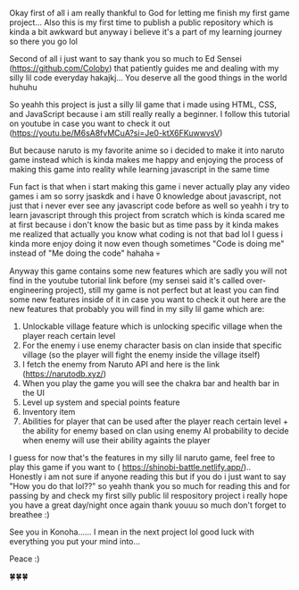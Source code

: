 Okay first of all i am really thankful to God for letting me finish my first game project...
Also this is my first time to publish a public repository which is kinda a bit awkward but anyway i believe it's a part of my learning journey so there you go lol 

Second of all i just want to say thank you so much to Ed Sensei (https://github.com/Coloby) that patiently guides me and dealing with my silly lil code everyday hakajkj... You deserve all the good things in the world huhuhu

So yeahh this project is just a silly lil game that i made using HTML, CSS, and JavaScript because i am still really really a beginner.
I follow this tutorial on youtube in case you want to check it out (https://youtu.be/M6sA8fvMCuA?si=Je0-ktX6FKuwwvsV)

But because naruto is my favorite anime so i decided to make it into naruto game instead which is kinda makes me happy and enjoying the process of making this game into reality while learning javascript in the same time

Fun fact is that when i start making this game i never actually play any video games i am so sorry jsaskdk and i have 0 knowledge about javascript, not just that i never ever see any javascript code before as well
so yeahh i try to learn javascript through this project from scratch which is kinda scared me at first because i don't know the basic but as time pass by it kinda makes me realized that actually you know what coding is not that bad lol
I guess i kinda more enjoy doing it now even though sometimes "Code is doing me" instead of "Me doing the code" hahaha 💀 

Anyway this game contains some new features which are sadly you will not find in the youtube tutorial link before (my sensei said it's called over-engineering project), 
still my game is not perfect but at least you can find some new features inside of it in case you want to check it out here are the new features that probably you will find in my silly lil game which are:

1. Unlockable village feature which is unlocking specific village when the player reach certain level
2. For the enemy i use enemy character basis on clan inside that specific village (so the player will fight the enemy inside the village itself)
3. I fetch the enemy from Naruto API and here is the link (https://narutodb.xyz/)
4. When you play the game you will see the chakra bar and health bar in the UI
5. Level up system and special points feature
6. Inventory item 
7. Abilities for player that can be used after the player reach certain level + the ability for enemy based on clan using enemy AI probability to decide when enemy will use their ability againts the player

I guess for now that's the features in my silly lil naruto game, feel free to play this game if you want to ( https://shinobi-battle.netlify.app/)..<br>
Honestly i am not sure if anyone reading this but if you do i just want to say "How you do that lol??"
so yeahh thank you so much for reading this and for passing by and check my first silly public lil respository project
i really hope you have a great day/night once again thank youuu so much don't forget to breathee :)

See you in Konoha......
I mean in the next project lol good luck with everything you put your mind into... 

Peace :)

🍀🍀🍀
